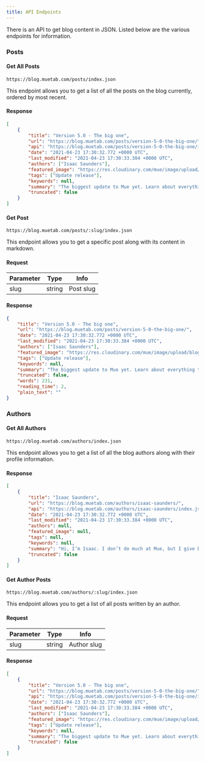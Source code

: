```yaml
---
title: API Endpoints
---
```


There is an API to get blog content in JSON. Listed below are the various endpoints for information.

### Posts
#### Get All Posts
```https://blog.muetab.com/posts/index.json```

This endpoint allows you to get a list of all the posts on the blog currently, ordered by most recent.
#### Response
```json
[
    {
	    "title": "Version 5.0 - The big one",
	    "url": "https://blog.muetab.com/posts/version-5-0-the-big-one/",
	    "api": "https://blog.muetab.com/posts/version-5-0-the-big-one/index.json",
	    "date": "2021-04-23 17:30:32.772 +0000 UTC",
	    "last_modified": "2021-04-23 17:30:33.384 +0000 UTC",
	    "authors": ["Isaac Saunders"],
	    "featured_image": "https://res.cloudinary.com/mue/image/upload/blog/version-5-0-the-big-one.webp",
	    "tags": ["Update release"],
	    "keywords": null,
	    "summary": "The biggest update to Mue yet. Learn about everything that was added to Mue in the new 5.0 release.",
	    "truncated": false
	}
]
```

#### Get Post
```https://blog.muetab.com/posts/:slug/index.json```

This endpoint allows you to get a specific post along with its content in markdown.
#### Request
Parameter | Type | Info
--- | --- | ---
slug | string | Post slug
#### Response
```json
{
	"title": "Version 5.0 - The big one",
	"url": "https://blog.muetab.com/posts/version-5-0-the-big-one/",
	"date": "2021-04-23 17:30:32.772 +0000 UTC",
	"last_modified": "2021-04-23 17:30:33.384 +0000 UTC",
	"authors": ["Isaac Saunders"],
	"featured_image": "https://res.cloudinary.com/mue/image/upload/blog/version-5-0-the-big-one.webp",
	"tags": ["Update release"],
	"keywords": null,
	"summary": "The biggest update to Mue yet. Learn about everything that was added to Mue in the new 5.0 release.",
	"truncated": false,
	"words": 231,
	"reading_time": 2,
	"plain_text": ""
}
```

### Authors
#### Get All Authors
```https://blog.muetab.com/authors/index.json```

This endpoint allows you to get a list of all the blog authors along with their profile information.
#### Response
```json
[
    {
	    "title": "Isaac Saunders",
	    "url": "https://blog.muetab.com/authors/isaac-saunders/",
	    "api": "https://blog.muetab.com/authors/isaac-saunders/index.json",
	    "date": "2021-04-23 17:30:32.772 +0000 UTC",
	    "last_modified": "2021-04-23 17:30:33.384 +0000 UTC",
	    "authors": null,
	    "featured_image": null,
	    "tags": null,
	    "keywords": null,
	    "summary": "Hi, I’m Isaac. I don’t do much at Mue, but I give David and Alex huge lists of things to improve. 😆",
	    "truncated": false
	}
]
```

#### Get Author Posts
```https://blog.muetab.com/authors/:slug/index.json```

This endpoint allows you to get a list of all posts written by an author.
#### Request
Parameter | Type | Info
--- | --- | ---
slug | string | Author slug
#### Response
```json
[
    {
	    "title": "Version 5.0 - The big one",
	    "url": "https://blog.muetab.com/posts/version-5-0-the-big-one/",
	    "api": "https://blog.muetab.com/posts/version-5-0-the-big-one/index.json",
	    "date": "2021-04-23 17:30:32.772 +0000 UTC",
	    "last_modified": "2021-04-23 17:30:33.384 +0000 UTC",
	    "authors": ["Isaac Saunders"],
	    "featured_image": "https://res.cloudinary.com/mue/image/upload/blog/version-5-0-the-big-one.webp",
	    "tags": ["Update release"],
	    "keywords": null,
	    "summary": "The biggest update to Mue yet. Learn about everything that was added to Mue in the new 5.0 release.",
	    "truncated": false
	}
]    
```